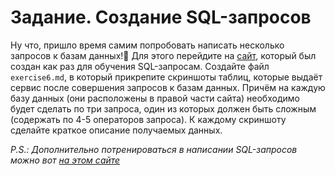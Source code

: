 # Задание. Создание SQL-запросов</h3>

Ну что, пришло время самим попробовать написать несколько запросов к базам данных!🤗 Для этого перейдите на [сайт](https://www.w3schools.com/sql/trysql.asp?filename=trysql_op_in), который был создан как раз для обучения SQL-запросам. Создайте файл `exercise6.md`, в который прикрепите скриншоты таблиц, которые выдаёт сервис после совершения запросов к базам данных. Причём на каждую базу данных (они расположены в правой части сайта) необходимо будет сделать по три запроса, один из которых должен быть сложным (содержать по 4-5 операторов запроса). К каждому скриншоту сделайте краткое описание получаемых данных.

_P.S.: Дополнительно потренироваться в написании SQL-запросов можно вот [на этом сайте](https://www.w3schools.com/sql/exercise.asp)_